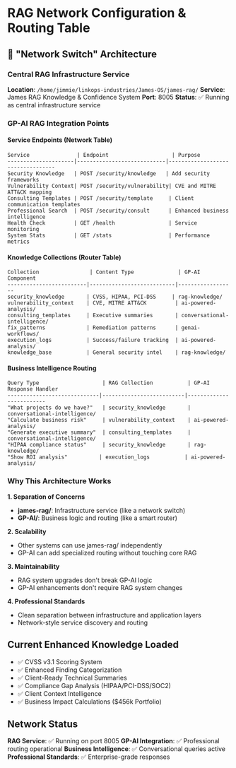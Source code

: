 # RAG Network Configuration & Routing Table

## 🔌 "Network Switch" Architecture

### Central RAG Infrastructure Service
**Location**: `/home/jimmie/linkops-industries/James-OS/james-rag/`
**Service**: James RAG Knowledge & Confidence System
**Port**: 8005
**Status**: ✅ Running as central infrastructure service

### GP-AI RAG Integration Points

#### Service Endpoints (Network Table)
```
Service               | Endpoint                    | Purpose
---------------------|----------------------------|----------------------------------
Security Knowledge   | POST /security/knowledge   | Add security frameworks
Vulnerability Context| POST /security/vulnerability| CVE and MITRE ATT&CK mapping
Consulting Templates | POST /security/template     | Client communication templates
Professional Search  | POST /security/consult      | Enhanced business intelligence
Health Check         | GET /health                 | Service monitoring
System Stats         | GET /stats                  | Performance metrics
```

#### Knowledge Collections (Router Table)
```
Collection                | Content Type              | GP-AI Component
-------------------------|---------------------------|------------------
security_knowledge       | CVSS, HIPAA, PCI-DSS     | rag-knowledge/
vulnerability_context    | CVE, MITRE ATT&CK         | ai-powered-analysis/
consulting_templates     | Executive summaries       | conversational-intelligence/
fix_patterns             | Remediation patterns      | genai-workflows/
execution_logs           | Success/failure tracking  | ai-powered-analysis/
knowledge_base           | General security intel    | rag-knowledge/
```

#### Business Intelligence Routing
```
Query Type                    | RAG Collection           | GP-AI Response Handler
-----------------------------|--------------------------|-------------------------
"What projects do we have?"   | security_knowledge       | conversational-intelligence/
"Calculate business risk"     | vulnerability_context    | ai-powered-analysis/
"Generate executive summary"  | consulting_templates     | conversational-intelligence/
"HIPAA compliance status"     | security_knowledge       | rag-knowledge/
"Show ROI analysis"          | execution_logs           | ai-powered-analysis/
```

### Why This Architecture Works

**1. Separation of Concerns**
- **james-rag/**: Infrastructure service (like a network switch)
- **GP-AI/**: Business logic and routing (like a smart router)

**2. Scalability**
- Other systems can use james-rag/ independently
- GP-AI can add specialized routing without touching core RAG

**3. Maintainability**
- RAG system upgrades don't break GP-AI logic
- GP-AI enhancements don't require RAG system changes

**4. Professional Standards**
- Clean separation between infrastructure and application layers
- Network-style service discovery and routing

## Current Enhanced Knowledge Loaded
- ✅ CVSS v3.1 Scoring System
- ✅ Enhanced Finding Categorization
- ✅ Client-Ready Technical Summaries
- ✅ Compliance Gap Analysis (HIPAA/PCI-DSS/SOC2)
- ✅ Client Context Intelligence
- ✅ Business Impact Calculations ($456k Portfolio)

## Network Status
**RAG Service**: ✅ Running on port 8005
**GP-AI Integration**: ✅ Professional routing operational
**Business Intelligence**: ✅ Conversational queries active
**Professional Standards**: ✅ Enterprise-grade responses
